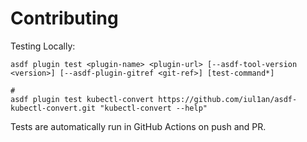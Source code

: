 # Contributing

Testing Locally:

```shell
asdf plugin test <plugin-name> <plugin-url> [--asdf-tool-version <version>] [--asdf-plugin-gitref <git-ref>] [test-command*]

#
asdf plugin test kubectl-convert https://github.com/iul1an/asdf-kubectl-convert.git "kubectl-convert --help"
```

Tests are automatically run in GitHub Actions on push and PR.

